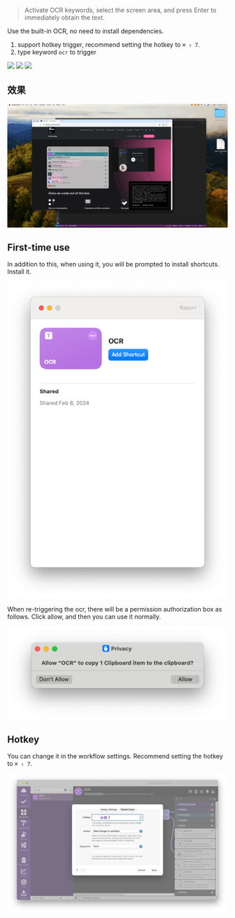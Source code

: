 > Activate OCR keywords, select the screen area, and press Enter to immediately obtain the text.

Use the built-in OCR, no need to install dependencies.

1. support hotkey trigger, recommend setting the hotkey to `⌘ ⇧ 7`.
2. type keyword `ocr` to trigger



![](https://img.shields.io/badge/version-v3.0-green?style=for-the-badge)
[![](https://img.shields.io/badge/download-click-blue?style=for-the-badge)](https://github.com/alanhe421/alfred-workflows/raw/master/ocr/OCR.alfredworkflow)
[![](https://img.shields.io/badge/Install%20In%20Alfred-8A2BE2?style=for-the-badge)](https://alfred.app/workflows/alanhe/ocr/install/)



<!-- more -->

## 效果
![](screenshots/screenshot.gif)

## First-time use

In addition to this, when using it, you will be prompted to install shortcuts. Install it.

![screenshot1.png](screenshots/screenshot1.png)

When re-triggering the ocr, there will be a permission authorization box as follows. Click allow, and then you can use it normally.

![screenshot2.png](screenshots/screenshot2.png)

## Hotkey
You can change it in the workflow settings. Recommend setting the hotkey to `⌘ ⇧ 7`.

![screenshot4.png](screenshots/screenshot4.png)

